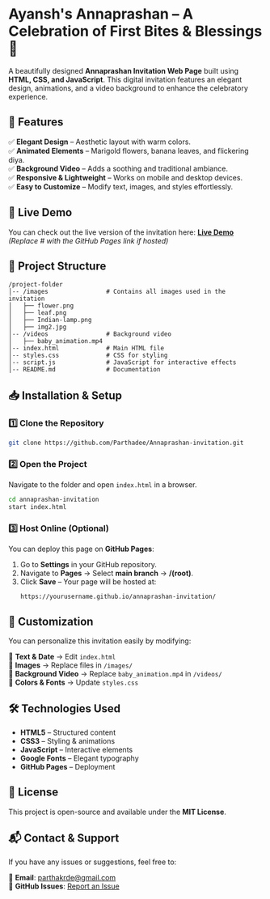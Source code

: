 # Ayansh's Annaprashan – A Celebration of First Bites & Blessings 🎉

A beautifully designed **Annaprashan Invitation Web Page** built using **HTML, CSS, and JavaScript**. This digital invitation features an elegant design, animations, and a video background to enhance the celebratory experience.

## 📌 Features
✅ **Elegant Design** – Aesthetic layout with warm colors.  
✅ **Animated Elements** – Marigold flowers, banana leaves, and flickering diya.  
✅ **Background Video** – Adds a soothing and traditional ambiance.  
✅ **Responsive & Lightweight** – Works on mobile and desktop devices.  
✅ **Easy to Customize** – Modify text, images, and styles effortlessly.  

## 🚀 Live Demo
You can check out the live version of the invitation here: **[Live Demo](https://parthadee.github.io/Annaprashan-invitation/)** *(Replace # with the GitHub Pages link if hosted)*

## 📂 Project Structure
```
/project-folder
│-- /images                # Contains all images used in the invitation
│   ├── flower.png
│   ├── leaf.png
│   ├── Indian-lamp.png
│   ├── img2.jpg
│-- /videos                # Background video
│   ├── baby_animation.mp4
│-- index.html             # Main HTML file
│-- styles.css             # CSS for styling
│-- script.js              # JavaScript for interactive effects
│-- README.md              # Documentation
```

## 📥 Installation & Setup

### 1️⃣ Clone the Repository
```bash
git clone https://github.com/Parthadee/Annaprashan-invitation.git
```

### 2️⃣ Open the Project
Navigate to the folder and open `index.html` in a browser.
```bash
cd annaprashan-invitation
start index.html
```

### 3️⃣ Host Online (Optional)
You can deploy this page on **GitHub Pages**:

1. Go to **Settings** in your GitHub repository.
2. Navigate to **Pages** → Select **main branch** → **/(root)**.
3. Click **Save** – Your page will be hosted at:
   ```
   https://yourusername.github.io/annaprashan-invitation/
   ```

## 🎨 Customization
You can personalize this invitation easily by modifying:

🔹 **Text & Date** → Edit `index.html`  
🔹 **Images** → Replace files in `/images/`  
🔹 **Background Video** → Replace `baby_animation.mp4` in `/videos/`  
🔹 **Colors & Fonts** → Update `styles.css`  

## 🛠️ Technologies Used
- **HTML5** – Structured content  
- **CSS3** – Styling & animations  
- **JavaScript** – Interactive elements  
- **Google Fonts** – Elegant typography  
- **GitHub Pages** – Deployment  

## 📜 License
This project is open-source and available under the **MIT License**.

## 📬 Contact & Support
If you have any issues or suggestions, feel free to:

📧 **Email**: parthakrde@gmail.com  
🐙 **GitHub Issues**: [Report an Issue](https://github.com/Parthadee/Annaprashan-invitation.git)  
